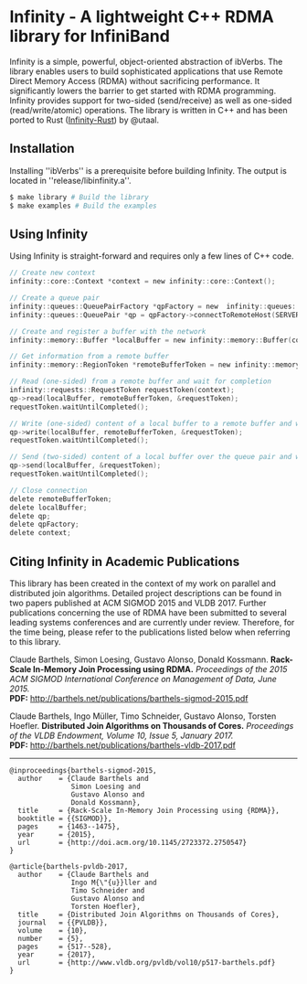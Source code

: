 # Infinity - A lightweight C++ RDMA library for InfiniBand

Infinity is a simple, powerful, object-oriented abstraction of ibVerbs. The library enables users to build sophisticated applications that use Remote Direct Memory Access (RDMA) without sacrificing performance. It significantly lowers the barrier to get started with RDMA programming. Infinity provides support for two-sided (send/receive) as well as one-sided (read/write/atomic) operations. The library is written in C++ and has been ported to Rust ([Infinity-Rust](https://github.com/utaal/infinity-rust/)) by @utaal.

## Installation

Installing ''ibVerbs'' is a prerequisite before building Infinity. The output is located in ''release/libinfinity.a''.

```sh
$ make library # Build the library
$ make examples # Build the examples
```
## Using Infinity

Using Infinity is straight-forward and requires only a few lines of C++ code.

```C
// Create new context
infinity::core::Context *context = new infinity::core::Context();

// Create a queue pair
infinity::queues::QueuePairFactory *qpFactory = new  infinity::queues::QueuePairFactory(context);
infinity::queues::QueuePair *qp = qpFactory->connectToRemoteHost(SERVER_IP, PORT_NUMBER);

// Create and register a buffer with the network
infinity::memory::Buffer *localBuffer = new infinity::memory::Buffer(context, BUFFER_SIZE);

// Get information from a remote buffer
infinity::memory::RegionToken *remoteBufferToken = new infinity::memory::RegionToken(REMOTE_BUFFER_INFO);

// Read (one-sided) from a remote buffer and wait for completion
infinity::requests::RequestToken requestToken(context);
qp->read(localBuffer, remoteBufferToken, &requestToken);
requestToken.waitUntilCompleted();

// Write (one-sided) content of a local buffer to a remote buffer and wait for completion
qp->write(localBuffer, remoteBufferToken, &requestToken);
requestToken.waitUntilCompleted();

// Send (two-sided) content of a local buffer over the queue pair and wait for completion
qp->send(localBuffer, &requestToken);
requestToken.waitUntilCompleted();

// Close connection
delete remoteBufferToken;
delete localBuffer;
delete qp;
delete qpFactory;
delete context;
```

## Citing Infinity in Academic Publications

This library has been created in the context of my work on parallel and distributed join algorithms. Detailed project descriptions can be found in two papers published at ACM SIGMOD 2015 and VLDB 2017. Further publications concerning the use of RDMA have been submitted to several leading systems conferences and are currently under review. Therefore, for the time being, please refer to the publications listed below when referring to this library.

Claude Barthels, Simon Loesing, Gustavo Alonso, Donald Kossmann.
**Rack-Scale In-Memory Join Processing using RDMA.**
*Proceedings of the 2015 ACM SIGMOD International Conference on Management of Data, June 2015.*  
**PDF:** http://barthels.net/publications/barthels-sigmod-2015.pdf


Claude Barthels, Ingo Müller, Timo Schneider, Gustavo Alonso, Torsten Hoefler.
**Distributed Join Algorithms on Thousands of Cores.**
*Proceedings of the VLDB Endowment, Volume 10, Issue 5, January 2017.*  
**PDF:** http://barthels.net/publications/barthels-vldb-2017.pdf

---

```
@inproceedings{barthels-sigmod-2015,
  author    = {Claude Barthels and
               Simon Loesing and
               Gustavo Alonso and
               Donald Kossmann},
  title     = {Rack-Scale In-Memory Join Processing using {RDMA}},
  booktitle = {{SIGMOD}},
  pages     = {1463--1475},
  year      = {2015},
  url       = {http://doi.acm.org/10.1145/2723372.2750547}
}
```



```
@article{barthels-pvldb-2017,
  author    = {Claude Barthels and
               Ingo M{\"{u}}ller and
               Timo Schneider and
               Gustavo Alonso and
               Torsten Hoefler},
  title     = {Distributed Join Algorithms on Thousands of Cores},
  journal   = {{PVLDB}},
  volume    = {10},
  number    = {5},
  pages     = {517--528},
  year      = {2017},
  url       = {http://www.vldb.org/pvldb/vol10/p517-barthels.pdf}
}
```

